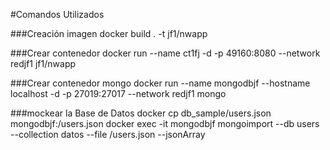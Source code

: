 #Comandos Utilizados

###Creación imagen
docker build . -t jf1/nwapp 

###Crear contenedor
docker run --name ct1fj -d  -p 49160:8080 --network redjf1 jf1/nwapp

###Crear contenedor mongo
docker run --name mongodbjf --hostname localhost -d -p 27019:27017 --network redjf1 mongo 

###mockear la Base de Datos
docker cp db_sample/users.json  mongodbjf:/users.json
docker exec -it mongodbjf mongoimport --db users --collection datos --file /users.json --jsonArray